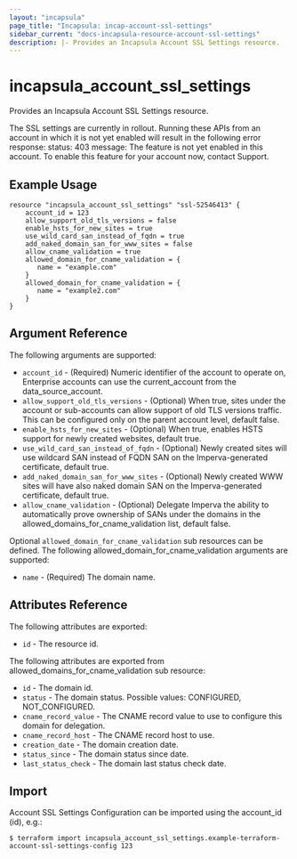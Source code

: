 ```yaml
---
layout: "incapsula"
page_title: "Incapsula: incap-account-ssl-settings"
sidebar_current: "docs-incapsula-resource-account-ssl-settings"
description: |- Provides an Incapsula Account SSL Settings resource.
---
```


# incapsula_account_ssl_settings

Provides an Incapsula Account SSL Settings resource.

The SSL settings are currently in rollout. Running these APIs from an account in which it is not yet enabled will result in the following error response:
status: 403 message: The feature is not yet enabled in this account.
To enable this feature for your account now, contact Support.

## Example Usage

```hcl
resource "incapsula_account_ssl_settings" "ssl-52546413" {
    account_id = 123
    allow_support_old_tls_versions = false
    enable_hsts_for_new_sites = true
    use_wild_card_san_instead_of_fqdn = true
    add_naked_domain_san_for_www_sites = false
    allow_cname_validation = true
    allowed_domain_for_cname_validation = {
       name = "example.com"
    }
    allowed_domain_for_cname_validation = {
       name = "example2.com"
    }
}
```

## Argument Reference

The following arguments are supported:

* `account_id` - (Required) Numeric identifier of the account to operate on, Enterprise accounts can use the current_account from the data_source_account.
* `allow_support_old_tls_versions` - (Optional) When true, sites under the account or sub-accounts can allow support of old TLS versions traffic. This can be configured only on the parent account level, default false.
* `enable_hsts_for_new_sites` - (Optional) When true, enables HSTS support for newly created websites, default true.
* `use_wild_card_san_instead_of_fqdn` - (Optional) Newly created sites will use wildcard SAN instead of FQDN SAN on the Imperva-generated certificate, default true.
* `add_naked_domain_san_for_www_sites` - (Optional) Newly created WWW sites will have also naked domain SAN on the Imperva-generated certificate, default true.
* `allow_cname_validation` - (Optional) Delegate Imperva the ability to automatically prove ownership of SANs under the domains in the allowed_domains_for_cname_validation list, default false.

Optional `allowed_domain_for_cname_validation` sub resources can be defined.
The following allowed_domain_for_cname_validation arguments are supported:  
* `name` - (Required) The domain name.

## Attributes Reference

The following attributes are exported:  

* `id` - The resource id.

The following attributes are exported from allowed_domains_for_cname_validation sub resource:  

* `id` - The domain id.
* `status` - The domain status. Possible values: CONFIGURED, NOT_CONFIGURED.
* `cname_record_value` - The CNAME record value to use to configure this domain for delegation.
* `cname_record_host` - The CNAME record host to use.
* `creation_date` - The domain creation date.
* `status_since` - The domain status since date.
* `last_status_check` - The domain last status check date.

## Import

Account SSL Settings Configuration can be imported using the account_id (id), e.g.:

```
$ terraform import incapsula_account_ssl_settings.example-terraform-account-ssl-settings-config 123

```
